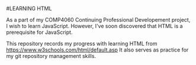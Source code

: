 #LEARNING HTML

As a part of my COMP4060 Continuing Professional Developement project, I wish to learn JavaScript. 
However, I've soon discovered that HTML is a prerequisite for JavaScript. 

This repository records my progress with learning HTML from https://www.w3schools.com/html/default.asp
It also serves as practice for my git repository management skills.